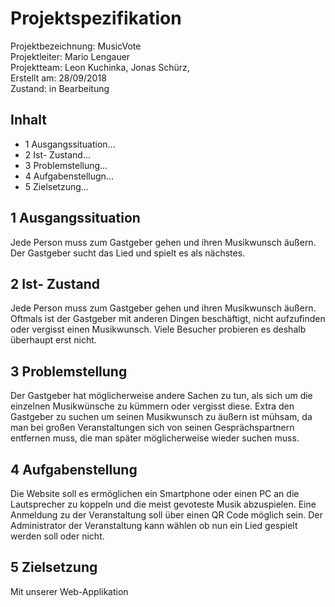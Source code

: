 # **Projektspezifikation**

Projektbezeichnung: MusicVote <Br>
Projektleiter:  Mario Lengauer <Br>
Projektteam:    Leon Kuchinka, Jonas Schürz, <br> 
Erstellt am:    28/09/2018 <Br>
Zustand: in Bearbeitung <Br>

## Inhalt
- 1 Ausgangssituation...
- 2 Ist- Zustand...
- 3 Problemstellung...
- 4 Aufgabenstellugn...
- 5 Zielsetzung...

## 1 Ausgangssituation
Jede Person muss zum Gastgeber gehen und ihren Musikwunsch äußern. <br>
Der Gastgeber sucht das Lied und spielt es als nächstes.

## 2  Ist- Zustand
Jede Person muss zum Gastgeber gehen und ihren Musikwunsch äußern. Oftmals ist der Gastgeber mit anderen Dingen beschäftigt, nicht aufzufinden oder vergisst einen Musikwunsch. Viele Besucher probieren es deshalb überhaupt erst nicht.

## 3 Problemstellung
Der Gastgeber hat möglicherweise andere Sachen zu tun, als sich um die einzelnen Musikwünsche zu kümmern oder vergisst diese. Extra den Gastgeber zu suchen um seinen Musikwunsch zu äußern ist mühsam, da man bei großen Veranstaltungen sich von seinen Gesprächspartnern entfernen muss, die man später möglicherweise wieder suchen muss.

## 4 Aufgabenstellung
Die Website soll es ermöglichen ein Smartphone oder einen PC an die Lautsprecher zu koppeln und die meist gevoteste Musik abzuspielen.
Eine Anmeldung zu der Veranstaltung soll über einen QR Code möglich sein.
Der Administrator der Veranstaltung kann wählen ob nun ein Lied gespielt werden soll oder nicht.

## 5 Zielsetzung
Mit unserer Web-Applikation 

